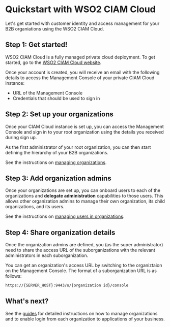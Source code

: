 # Quickstart with WSO2 CIAM Cloud

Let's get started with customer identity and access management for your B2B organiations using the WSO2 CIAM Cloud.

## Step 1: Get started!

WSO2 CIAM Cloud is a fully managed private cloud deployment. To get started, go to the [WSO2 CIAM Cloud website](https://wso2.com/ciam-suite/private-ciam-cloud/b2b-ciam/).

Once your account is created, you will receive an email with the following details to access the Management Console of your private CIAM Cloud instance:

-   URL of the Management Console
-   Credentials that should be used to sign in

## Step 2: Set up your organizations

Once your CIAM Cloud instance is set up, you can access the Management Console and sign in to your root organization using the details you received during sign up.

As the first administrator of your root organization, you can then start defining the hierarchy of your B2B organizations.

See the instructions on [managing organizations](../../guides/b2b-org-management/manage-organizations).

## Step 3: Add organization admins

Once your organizations are set up, you can onboard users to each of the organizations and **delegate administration** capabilities to those users. This allows other organization admins to manage their own organization, its child organizations, and its users.

See the instructions on [managing users in organizations](../../guides/org-user-management).

## Step 4: Share organization details

Once the organization admins are defined, you (as the super administrator) need to share the access URL of the suborganizations with the relevant administrators in each suborganization.

You can get an organization's access URL by switching to the organiztaion on the Management Console. The format of a suborganization URL is as follows:

``` bash
https://{SERVER_HOST}:9443/o/{organization id}/console
```

## What's next?

See the [guides](../../guides/guides-overview) for detailed instructions on how to manage organizations and to enable login from each organization to applications of your business.